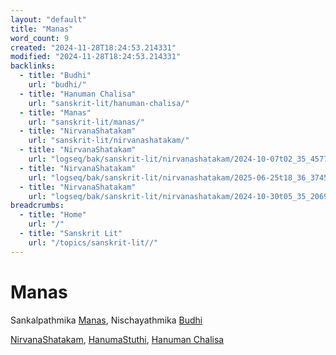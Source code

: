 ```yaml
---
layout: "default"
title: "Manas"
word_count: 9
created: "2024-11-28T18:24:53.214331"
modified: "2024-11-28T18:24:53.214331"
backlinks:
  - title: "Budhi"
    url: "budhi/"
  - title: "Hanuman Chalisa"
    url: "sanskrit-lit/hanuman-chalisa/"
  - title: "Manas"
    url: "sanskrit-lit/manas/"
  - title: "NirvanaShatakam"
    url: "sanskrit-lit/nirvanashatakam/"
  - title: "NirvanaShatakam"
    url: "logseq/bak/sanskrit-lit/nirvanashatakam/2024-10-07t02_35_45773zdesktop/"
  - title: "NirvanaShatakam"
    url: "logseq/bak/sanskrit-lit/nirvanashatakam/2025-06-25t18_36_37459zdesktop/"
  - title: "NirvanaShatakam"
    url: "logseq/bak/sanskrit-lit/nirvanashatakam/2024-10-30t05_35_20691zdesktop/"
breadcrumbs:
  - title: "Home"
    url: "/"
  - title: "Sanskrit Lit"
    url: "/topics/sanskrit-lit//"
---
```

# Manas

Sankalpathmika [Manas](docs/sanskrit-lit/manas/index/), Nischayathmika [Budhi](docs/budhi/index/)

[NirvanaShatakam](logseq/bak/sanskrit-lit/nirvanashatakam/2024-10-30t05_35_20691zdesktop/), [HanumaStuthi](docs/sanskrit-lit/hanumastuthi/index/), [Hanuman Chalisa](docs/sanskrit-lit/hanuman-chalisa/index/)